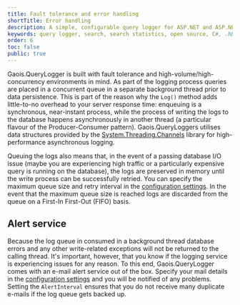 ```yaml
---
title: Fault tolerance and error handling
shortTitle: Error handling
description: A simple, configurable query logger for ASP.NET and ASP.NET Core applications
keywords: query logger, search, search statistics, open source, C#, .NET Core, dotnet, SQL Server, Fiontar & Scoil na Gaeilge, DCU
order: 6
toc: false
public: true
---
```


Gaois.QueryLogger is built with fault tolerance and high-volume/high-concurrency environments in mind. As part of the logging process queries are placed in a concurrent queue in a separate background thread prior to data persistence. This is part of the reason why the `Log()` method adds little-to-no overhead to your server response time: enqueuing is a synchronous, near-instant process, while the process of writing the logs to the database happens asynchronously in another thread (a particular flavour of the Producer-Consumer pattern). Gaois.QueryLoggers utilises data structures provided by the [System.Threading.Channels](https://docs.microsoft.com/en-us/dotnet/api/system.threading.channels) library for high-performance asynchronous logging.

Queuing the logs also means that, in the event of a passing database I/O issue (maybe you are experiencing high traffic or a particularly expensive query is running on the database), the logs are preserved in memory until the write process can be successfully retried. You can specify the maximum queue size and retry interval in the [configuration settings](../configuration). In the event that the maximum queue size is reached logs are discarded from the queue on a First-In First-Out (FIFO) basis.

## Alert service

Because the log queue in consumed in a background thread database errors and any other write-related exceptions will not be returned to the calling thread. It's important, however, that you know if the logging service is experiencing issues for any reason. To this end, Gaois.QueryLogger comes with an e-mail alert service out of the box. Specify your mail details in the [configuration settings](../configuration) and you will be notified of any problems. Setting the `AlertInterval` ensures that you do not receive many duplicate e-mails if the log queue gets backed up.
